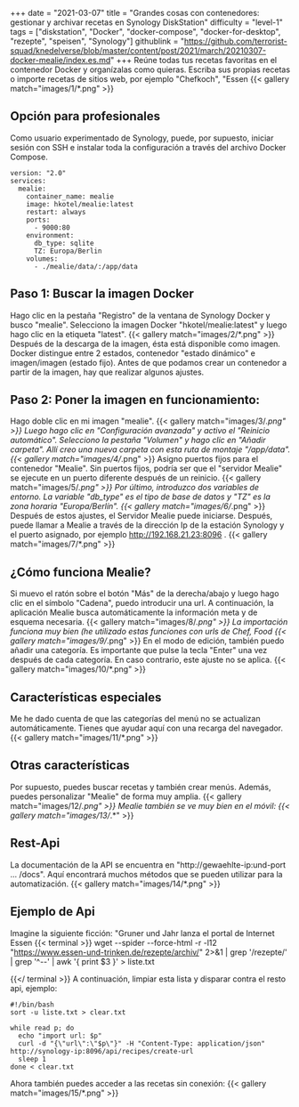 +++
date = "2021-03-07"
title = "Grandes cosas con contenedores: gestionar y archivar recetas en Synology DiskStation"
difficulty = "level-1"
tags = ["diskstation", "Docker", "docker-compose", "docker-for-desktop", "rezepte", "speisen", "Synology"]
githublink = "https://github.com/terrorist-squad/knedelverse/blob/master/content/post/2021/march/20210307-docker-mealie/index.es.md"
+++
Reúne todas tus recetas favoritas en el contenedor Docker y organízalas como quieras. Escriba sus propias recetas o importe recetas de sitios web, por ejemplo "Chefkoch", "Essen
{{< gallery match="images/1/*.png" >}}

## Opción para profesionales
Como usuario experimentado de Synology, puede, por supuesto, iniciar sesión con SSH e instalar toda la configuración a través del archivo Docker Compose.
```
version: "2.0"
services:
  mealie:
    container_name: mealie
    image: hkotel/mealie:latest
    restart: always
    ports:
      - 9000:80
    environment:
      db_type: sqlite
      TZ: Europa/Berlin
    volumes:
      - ./mealie/data/:/app/data

```

## Paso 1: Buscar la imagen Docker
Hago clic en la pestaña "Registro" de la ventana de Synology Docker y busco "mealie". Selecciono la imagen Docker "hkotel/mealie:latest" y luego hago clic en la etiqueta "latest".
{{< gallery match="images/2/*.png" >}}
Después de la descarga de la imagen, ésta está disponible como imagen. Docker distingue entre 2 estados, contenedor "estado dinámico" e imagen/imagen (estado fijo). Antes de que podamos crear un contenedor a partir de la imagen, hay que realizar algunos ajustes.
## Paso 2: Poner la imagen en funcionamiento:
Hago doble clic en mi imagen "mealie".
{{< gallery match="images/3/*.png" >}}
Luego hago clic en "Configuración avanzada" y activo el "Reinicio automático". Selecciono la pestaña "Volumen" y hago clic en "Añadir carpeta". Allí creo una nueva carpeta con esta ruta de montaje "/app/data".
{{< gallery match="images/4/*.png" >}}
Asigno puertos fijos para el contenedor "Mealie". Sin puertos fijos, podría ser que el "servidor Mealie" se ejecute en un puerto diferente después de un reinicio.
{{< gallery match="images/5/*.png" >}}
Por último, introduzco dos variables de entorno. La variable "db_type" es el tipo de base de datos y "TZ" es la zona horaria "Europa/Berlín".
{{< gallery match="images/6/*.png" >}}
Después de estos ajustes, el Servidor Mealie puede iniciarse. Después, puede llamar a Mealie a través de la dirección Ip de la estación Synology y el puerto asignado, por ejemplo http://192.168.21.23:8096 .
{{< gallery match="images/7/*.png" >}}

## ¿Cómo funciona Mealie?
Si muevo el ratón sobre el botón "Más" de la derecha/abajo y luego hago clic en el símbolo "Cadena", puedo introducir una url. A continuación, la aplicación Mealie busca automáticamente la información meta y de esquema necesaria.
{{< gallery match="images/8/*.png" >}}
La importación funciona muy bien (he utilizado estas funciones con urls de Chef, Food
{{< gallery match="images/9/*.png" >}}
En el modo de edición, también puedo añadir una categoría. Es importante que pulse la tecla "Enter" una vez después de cada categoría. En caso contrario, este ajuste no se aplica.
{{< gallery match="images/10/*.png" >}}

## Características especiales
Me he dado cuenta de que las categorías del menú no se actualizan automáticamente. Tienes que ayudar aquí con una recarga del navegador.
{{< gallery match="images/11/*.png" >}}

## Otras características
Por supuesto, puedes buscar recetas y también crear menús. Además, puedes personalizar "Mealie" de forma muy amplia.
{{< gallery match="images/12/*.png" >}}
Mealie también se ve muy bien en el móvil:
{{< gallery match="images/13/*.*" >}}

## Rest-Api
La documentación de la API se encuentra en "http://gewaehlte-ip:und-port ... /docs". Aquí encontrará muchos métodos que se pueden utilizar para la automatización.
{{< gallery match="images/14/*.png" >}}

## Ejemplo de Api
Imagine la siguiente ficción: "Gruner und Jahr lanza el portal de Internet Essen
{{< terminal >}}
wget --spider --force-html -r -l12  "https://www.essen-und-trinken.de/rezepte/archiv/"  2>&1 | grep '/rezepte/' | grep '^--' | awk '{ print $3 }' > liste.txt

{{</ terminal >}}
A continuación, limpiar esta lista y disparar contra el resto api, ejemplo:
```
#!/bin/bash
sort -u liste.txt > clear.txt

while read p; do
  echo "import url: $p"
  curl -d "{\"url\":\"$p\"}" -H "Content-Type: application/json" http://synology-ip:8096/api/recipes/create-url
  sleep 1
done < clear.txt

```
Ahora también puedes acceder a las recetas sin conexión:
{{< gallery match="images/15/*.png" >}}
